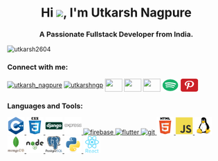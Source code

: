 <h1 align="center">Hi <img src="https://media.giphy.com/media/hvRJCLFzcasrR4ia7z/giphy.gif" width="25px">, I'm Utkarsh Nagpure</h1>
<h3 align="center">A Passionate Fullstack Developer from India.</h3>

<p align="left"> <img src="https://komarev.com/ghpvc/?username=utkarsh2604&label=Profile%20views&color=0e75b6&style=flat" alt="utkarsh2604" /> </p>

<h3 align="left">Connect with me:</h3>
<p align="left"> 
<a href="https://twitter.com/utkarsh_nagpure" target="_blank"><img align="center" src="https://raw.githubusercontent.com/peterthehan/peterthehan/master/assets/twitter.svg" alt="utkarsh_nagpure" height="30" width="40" /></a>
<a href="https://linkedin.com/in/utkarshngp" target="_blank"><img align="center" src="https://raw.githubusercontent.com/peterthehan/peterthehan/master/assets/linkedin.svg" alt="utkarshngp" height="30" width="40" /></a>
<a href="https://discord.gg/Colinn#7099" target="_blank"><img align="center" src="https://raw.githubusercontent.com/peterthehan/peterthehan/master/assets/discord.svg" height="30" width="40" /></a>
<a href="https://dev.to/utkarsh2604" target="_blank"><img align="center" src="https://camo.githubusercontent.com/6cc90061976bcd4d1a61a6c76b818538b5a65754f7b7b8068fe0fa49a09def8f/68747470733a2f2f6564656e742e6769746875622e696f2f537570657254696e7949636f6e732f696d616765732f7376672f6465765f746f2e737667" height="30" width="40" /></a>
<a href="https://steamcommunity.com/profiles/76561198859358013/" target="_blank"><img align="center" src="https://upload.wikimedia.org/wikipedia/commons/8/83/Steam_icon_logo.svg" height="30" width="40" /></a>
<a href="https://open.spotify.com/user/31pg24qdnmomqlp6smo4nuzdya6i?si=Zmv4PGZNQp-g87jQdUaCUg" target="_blank"><img align="center" src="assets/spotify.svg" height="30" width="40" /></a>
<a href="https://in.pinterest.com/oopsutkarsh/" target="_blank"><img align="center" src="assets/pinterest.svg" height="30" width="40" /></a>

</p>

<h3 align="left">Languages and Tools:</h3>
<p align="left"> <a href="https://www.w3schools.com/cpp/" target="_blank"> <img src="https://raw.githubusercontent.com/devicons/devicon/master/icons/cplusplus/cplusplus-original.svg" alt="cplusplus" width="40" height="40"/> </a> <a href="https://www.w3schools.com/css/" target="_blank"> <img src="https://raw.githubusercontent.com/devicons/devicon/master/icons/css3/css3-original-wordmark.svg" alt="css3" width="40" height="40"/> </a> <a href="https://www.djangoproject.com/" target="_blank"> <img src="https://raw.githubusercontent.com/devicons/devicon/master/icons/django/django-original.svg" alt="django" width="40" height="40"/> </a> <a href="https://expressjs.com" target="_blank"> <img src="https://raw.githubusercontent.com/devicons/devicon/master/icons/express/express-original-wordmark.svg" alt="express" width="40" height="40"/> </a> <a href="https://firebase.google.com/" target="_blank"> <img src="https://www.vectorlogo.zone/logos/firebase/firebase-icon.svg" alt="firebase" width="40" height="40"/> </a> <a href="https://flutter.dev" target="_blank"> <img src="https://www.vectorlogo.zone/logos/flutterio/flutterio-icon.svg" alt="flutter" width="40" height="40"/> </a> <a href="https://git-scm.com/" target="_blank"> <img src="https://www.vectorlogo.zone/logos/git-scm/git-scm-icon.svg" alt="git" width="40" height="40"/> </a> <a href="https://www.w3.org/html/" target="_blank"> <img src="https://raw.githubusercontent.com/devicons/devicon/master/icons/html5/html5-original-wordmark.svg" alt="html5" width="40" height="40"/> </a> <a href="https://developer.mozilla.org/en-US/docs/Web/JavaScript" target="_blank"> <img src="https://raw.githubusercontent.com/devicons/devicon/master/icons/javascript/javascript-original.svg" alt="javascript" width="40" height="40"/> </a> <a href="https://www.linux.org/" target="_blank"> <img src="https://raw.githubusercontent.com/devicons/devicon/master/icons/linux/linux-original.svg" alt="linux" width="40" height="40"/> </a> <a href="https://www.mongodb.com/" target="_blank"> <img src="https://raw.githubusercontent.com/devicons/devicon/master/icons/mongodb/mongodb-original-wordmark.svg" alt="mongodb" width="40" height="40"/> </a> <a href="https://nodejs.org" target="_blank"> <img src="https://raw.githubusercontent.com/devicons/devicon/master/icons/nodejs/nodejs-original-wordmark.svg" alt="nodejs" width="40" height="40"/> </a> <a href="https://www.postgresql.org" target="_blank"> <img src="https://raw.githubusercontent.com/devicons/devicon/master/icons/postgresql/postgresql-original-wordmark.svg" alt="postgresql" width="40" height="40"/> </a> <a href="https://www.python.org" target="_blank"> <img src="https://raw.githubusercontent.com/devicons/devicon/master/icons/python/python-original.svg" alt="python" width="40" height="40"/> </a> <a href="https://reactjs.org/" target="_blank"> <img src="https://raw.githubusercontent.com/devicons/devicon/master/icons/react/react-original-wordmark.svg" alt="react" width="40" height="40"/> </a> </p>
